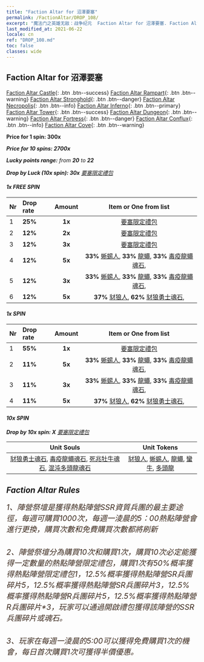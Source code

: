 ```yaml
---
title: "Faction Altar for 沼澤要塞"
permalink: /FactionAltar/DROP_108/
excerpt: "魔法门之英雄无敌：战争纪元  Faction Altar for 沼澤要塞. Faction Altar is the primary method for obtaining SSR units from the popular faction. Limited to 1,000 purchases each week. The popular faction changes at 05:00 every Monday. Purchase attempts and free purchase attempts will also reset then."
last_modified_at: 2021-06-22
locale: cn
ref: "DROP_108.md"
toc: false
classes: wide
---
```


##  Faction Altar for **沼澤要塞**

  [Faction Altar Castle](/cn/FactionAltar/DROP_101/){: .btn .btn--success} [Faction Altar Rampart](/cn/FactionAltar/DROP_102/){: .btn .btn--warning} [Faction Altar Stronghold](/cn/FactionAltar/DROP_103/){: .btn .btn--danger} [Faction Altar Necropolis](/cn/FactionAltar/DROP_104/){: .btn .btn--info} [Faction Altar Inferno](/cn/FactionAltar/DROP_105/){: .btn .btn--primary} [Faction Altar Tower](/cn/FactionAltar/DROP_106/){: .btn .btn--success} [Faction Altar Dungeon](/cn/FactionAltar/DROP_107/){: .btn .btn--warning} [Faction Altar Fortress](/cn/FactionAltar/DROP_108/){: .btn .btn--danger} [Faction Altar Conflux](/cn/FactionAltar/DROP_109/){: .btn .btn--info} [Faction Altar Cove](/cn/FactionAltar/DROP_112/){: .btn .btn--warning} 

  **Price for 1 spin: 300x** <i class="fas fa-gem"/>

  **Price for 10 spins: 2700x** <i class="fas fa-gem"/>

  **Lucky points range:** from **20** to **22**

  **Drop by Luck (10x spin): 30x** [要塞限定禮包](/cn/Items/con_2142/)

####  1x FREE SPIN 

  |    Nr    |  Drop rate  |  Amount   |   Item or One from list  |
  |:---------|:------------|:---------:|:------------------------:|
  | 1 | **25%** | **1x** | [要塞限定禮包](/cn/Items/con_2142/) |
  | 2 | **12%** | **2x** | [要塞限定禮包](/cn/Items/con_2142/) |
  | 3 | **12%** | **3x** | [要塞限定禮包](/cn/Items/con_2142/) |
  | 4 | **12%** | **5x** |  **33%** [蜥蜴人](/cn/Items/unt_254/),  **33%** [龍蠅](/cn/Items/unt_255/),  **33%** [毒疫龍蠅魂石](/cn/Items/unt_337/),  |
  | 5 | **12%** | **3x** |  **33%** [蜥蜴人](/cn/Items/unt_254/),  **33%** [龍蠅](/cn/Items/unt_255/),  **33%** [毒疫龍蠅魂石](/cn/Items/unt_337/),  |
  | 6 | **12%** | **5x** |  **37%** [豺狼人](/cn/Items/unt_253/),  **62%** [豺狼勇士魂石](/cn/Items/unt_336/),  |


####  1x SPIN 

  |    Nr    |  Drop rate  |  Amount   |   Item or One from list  |
  |:---------|:------------|:---------:|:------------------------:|
  | 1 | **55%** | **1x** | [要塞限定禮包](/cn/Items/con_2142/) |
  | 2 | **11%** | **5x** |  **33%** [蜥蜴人](/cn/Items/unt_254/),  **33%** [龍蠅](/cn/Items/unt_255/),  **33%** [毒疫龍蠅魂石](/cn/Items/unt_337/),  |
  | 3 | **11%** | **3x** |  **33%** [蜥蜴人](/cn/Items/unt_254/),  **33%** [龍蠅](/cn/Items/unt_255/),  **33%** [毒疫龍蠅魂石](/cn/Items/unt_337/),  |
  | 4 | **11%** | **5x** |  **37%** [豺狼人](/cn/Items/unt_253/),  **62%** [豺狼勇士魂石](/cn/Items/unt_336/),  |


####  10x SPIN 

  **Drop by 10x spin: X** [要塞限定禮包](/cn/Items/con_2142/)

  |    Unit Souls    |  Unit Tokens  |
  |:----------------:|:-------------:|
  | [豺狼勇士魂石](/cn/Items/unt_336/), [毒疫龍蠅魂石](/cn/Items/unt_337/), [死兆牡牛魂石](/cn/Items/unt_339/), [混沌多頭龍魂石](/cn/Items/unt_341/) | [豺狼人](/cn/Items/unt_253/), [蜥蜴人](/cn/Items/unt_254/), [龍蠅](/cn/Items/unt_255/), [蠻牛](/cn/Items/unt_257/), [多頭龍](/cn/Items/unt_259/) |



## Faction Altar Rules

  <span style="color: #3c2a1e;font-size:20px">1、陣營祭壇是獲得熱點陣營SSR資質兵團的最主要途徑，每週可購買1000次，每週一淩晨的5：00熱點陣營會進行更換，購買次數和免費購買次數都將刷新</span><br/>

<br/>  <span style="color: #3c2a1e;font-size:20px">2、陣營祭壇分為購買10次和購買1次，購買10次必定能獲得一定數量的熱點陣營限定禮包，購買1次有50%概率獲得熱點陣營限定禮包*1，12.5%概率獲得熱點陣營SR兵團碎片*5，12.5%概率獲得熱點陣營SR兵團碎片*3，12.5%概率獲得熱點陣營R兵團碎片*5，12.5%概率獲得熱點陣營R兵團碎片*3，玩家可以通過開啟禮包獲得該陣營的SSR兵團碎片或魂石。</span>

<br/>  <span style="color: #3c2a1e;font-size:20px">3、玩家在每週一淩晨的5:00可以獲得免費購買1次的機會，每日首次購買1次可獲得半價優惠。</span><br/>

<br/>